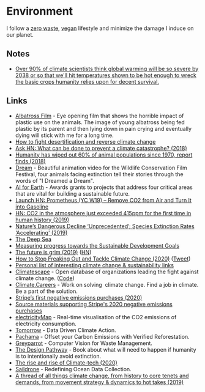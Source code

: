 # Environment

I follow a [zero waste](zero-waste.md), [vegan](veganism.md) lifestyle and minimize the damage I induce on our planet.

## Notes

* [Over 90% of climate scientists think global warming will be so severe by 2038 or so that we'll hit temperatures shown to be hot enough to wreck the basic crops humanity relies upon for decent survival.](https://twitter.com/ClimateBen/status/1279378054549250059)

## Links

* [Albatross Film](https://www.albatrossthefilm.com/) - Eye opening film that shows the horrible impact of plastic use on the animals. The image of young albatross being fed plastic by its parent and then lying down in pain crying and eventually dying will stick with me for a long time.
* [How to fight desertification and reverse climate change](https://www.ted.com/talks/allan_savory_how_to_green_the_world_s_deserts_and_reverse_climate_change#t-992223)
* [Ask HN: What can be done to prevent a climate catastrophe? \(2018\)](https://news.ycombinator.com/item?id=18181503)
* [Humanity has wiped out 60% of animal populations since 1970, report finds \(2018\)](https://www.theguardian.com/environment/2018/oct/30/humanity-wiped-out-animals-since-1970-major-report-finds)
* [Dream](https://vimeo.com/187372244) - Beautiful animation video for the Wildlife Conservation Film Festival, four animals facing extinction tell their stories through the words of "I Dreamed a Dream".
* [AI for Earth](https://www.microsoft.com/en-us/ai/ai-for-earth?activetab=pivot1%3aprimaryr6) - Awards grants to projects that address four critical areas that are vital for building a sustainable future.
* [Launch HN: Prometheus \(YC W19\) – Remove CO2 from Air and Turn It into Gasoline](https://news.ycombinator.com/item?id=19842240)
* [HN: CO2 in the atmosphere just exceeded 415ppm for the first time in human history \(2019\)](https://news.ycombinator.com/item?id=19897250)
* [Nature’s Dangerous Decline ‘Unprecedented’; Species Extinction Rates ‘Accelerating' \(2019\)](https://www.ipbes.net/news/Media-Release-Global-Assessment)
* [The Deep Sea](https://neal.fun/deep-sea/)
* [Measuring progress towards the Sustainable Development Goals](https://sdg-tracker.org/)
* [The future is grim \(2019\)](https://medium.com/@cache_86525/the-future-is-grim-27ca6f7ab07b) \([HN](https://news.ycombinator.com/item?id=21957232)\)
* [How to Stop Freaking Out and Tackle Climate Change \(2020\)](https://www.nytimes.com/2020/01/10/opinion/how-to-help-climate-change.html) \([Tweet](https://twitter.com/ayanaeliza/status/1216021205049839618)\)
* [Personal list of interesting climate change & sustainability links](https://github.com/timothyclifford/planet-earth)
* [Climatescape](https://climatescape.org/) - Open database of organizations leading the fight against climate change. \([Code](https://github.com/climatescape/climatescape.org)\)
* [Climate.Careers](https://climate.careers/) - Work on solving   climate change. Find a job in climate.  Be a part of the solution.
* [Stripe’s first negative emissions purchases \(2020\)](https://stripe.com/blog/first-negative-emissions-purchases)
* [Source materials supporting Stripe's 2020 negative emissions purchases](https://github.com/stripe/negative-emissions-source-materials)
* [electricityMap](https://www.electricitymap.org/map) - Real-time visualisation of the CO2 emissions of electricity consumption.
* [Tomorrow](https://www.tmrow.com/) - Data Driven Climate Action.
* [Pachama](https://pachama.com/) - Offset your Carbon Emissions with Verified Reforestation.
* [Greyparrot](https://greyparrot.ai/) - Computer Vision for Waste Management.
* [The Design Pathway](https://earth-regenerators.mn.co/posts/the-design-pathway-preface) - Book about what will need to happen if humanity is to intentionally avoid extinction.
* [The rise and rise of Climate-tech \(2020\)](https://medium.com/@himanshu_99557/the-rise-and-rise-of-climate-tech-1c8e95da7c7b)
* [Saildrone](https://www.saildrone.com/) - Redefining Ocean Data Collection.
* [A thread of all things climate change, from history to core tenets and demands, from movement strategy & dynamics to hot takes \(2019\)](https://twitter.com/n_thanki/status/1159466969755729922)

